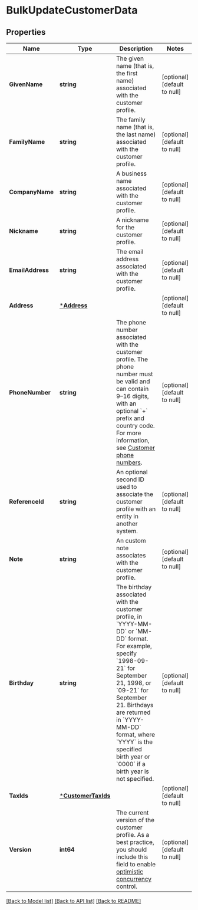# BulkUpdateCustomerData

## Properties
Name | Type | Description | Notes
------------ | ------------- | ------------- | -------------
**GivenName** | **string** | The given name (that is, the first name) associated with the customer profile. | [optional] [default to null]
**FamilyName** | **string** | The family name (that is, the last name) associated with the customer profile. | [optional] [default to null]
**CompanyName** | **string** | A business name associated with the customer profile. | [optional] [default to null]
**Nickname** | **string** | A nickname for the customer profile. | [optional] [default to null]
**EmailAddress** | **string** | The email address associated with the customer profile. | [optional] [default to null]
**Address** | [***Address**](Address.md) |  | [optional] [default to null]
**PhoneNumber** | **string** | The phone number associated with the customer profile. The phone number must be valid and can contain 9–16 digits, with an optional &#x60;+&#x60; prefix and country code. For more information, see [Customer phone numbers](https://developer.squareup.com/docs/customers-api/use-the-api/keep-records#phone-number). | [optional] [default to null]
**ReferenceId** | **string** | An optional second ID used to associate the customer profile with an entity in another system. | [optional] [default to null]
**Note** | **string** | An custom note associates with the customer profile. | [optional] [default to null]
**Birthday** | **string** | The birthday associated with the customer profile, in &#x60;YYYY-MM-DD&#x60; or &#x60;MM-DD&#x60; format. For example, specify &#x60;1998-09-21&#x60; for September 21, 1998, or &#x60;09-21&#x60; for September 21. Birthdays are returned in &#x60;YYYY-MM-DD&#x60; format, where &#x60;YYYY&#x60; is the specified birth year or &#x60;0000&#x60; if a birth year is not specified. | [optional] [default to null]
**TaxIds** | [***CustomerTaxIds**](CustomerTaxIds.md) |  | [optional] [default to null]
**Version** | **int64** | The current version of the customer profile.  As a best practice, you should include this field to enable [optimistic concurrency](https://developer.squareup.com/docs/build-basics/common-api-patterns/optimistic-concurrency) control. | [optional] [default to null]

[[Back to Model list]](../README.md#documentation-for-models) [[Back to API list]](../README.md#documentation-for-api-endpoints) [[Back to README]](../README.md)

